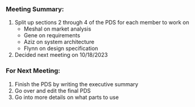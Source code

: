 ### Meeting Summary:
   1. Split up sections 2 through 4 of the PDS for each member to work on
      - Meshal on market analysis
      - Gene on requirements
      - Aziz on system architecture 
      - Flynn on design specification
   2. Decided next meeting on 10/18/2023

### For Next Meeting:
1. Finish the PDS by writing the executive summary
2. Go over and edit the final PDS
3. Go into more details on what parts to use
